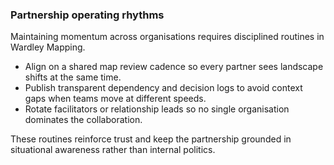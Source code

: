 <!-- markdownlint-disable-file MD041 -->

### Partnership operating rhythms

Maintaining momentum across organisations requires disciplined routines in Wardley Mapping.

- Align on a shared map review cadence so every partner sees landscape shifts at the same time.
- Publish transparent dependency and decision logs to avoid context gaps when teams move at different speeds.
- Rotate facilitators or relationship leads so no single organisation dominates the collaboration.

These routines reinforce trust and keep the partnership grounded in situational awareness rather than internal politics.
